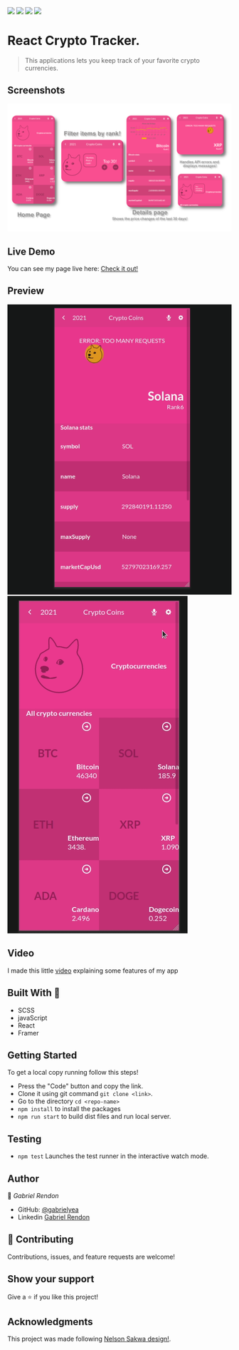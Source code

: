![](https://img.shields.io/badge/Academic-blue)
![](https://img.shields.io/badge/HTML-red)
![](https://img.shields.io/badge/JavaScript-yellow)
![](https://img.shields.io/badge/SCSS-pink)

# React Crypto Tracker.
> This applications lets you keep track of your favorite crypto currencies.

## Screenshots
![img](https://raw.githubusercontent.com/gabrielyea/my-stonks/fa551cc7cf38a83c4c7341d61fa46c9cce69ae71/misc/screenshot.png)
## Live Demo
You can see my page live here: 
[Check it out!](https://stonks-time.netlify.app/)

## Preview

![img](https://raw.githubusercontent.com/gabrielyea/my-stonks/fa551cc7cf38a83c4c7341d61fa46c9cce69ae71/misc/loader-test.gif)
![img](https://raw.githubusercontent.com/gabrielyea/my-stonks/fa551cc7cf38a83c4c7341d61fa46c9cce69ae71/misc/themeChange.gif)


## Video
I made this little [video](https://www.loom.com/share/76d2ddacb3cc411f833f28b8c0503ffc) explaining some features of my app

## Built With 🔨
- SCSS
- javaScript
- React
- Framer

## Getting Started
To get a local copy running follow this steps!
- Press the "Code" button and copy the link.
- Clone it using git command `git clone <link>`.
- Go to the directory `cd <repo-name>`
- `npm install` to install the packages
- `npm run start` to build dist files and run local server.


## Testing 
- `npm test` Launches the test runner in the interactive watch mode.
## Author

👤 *Gabriel Rendon*

- GitHub: [@gabrielyea](https://github.com/gabrielyea)
- Linkedin [Gabriel Rendon](https://www.linkedin.com/in/gabriel-rendon-paredes/)

## 🤝 Contributing

Contributions, issues, and feature requests are welcome!


## Show your support

Give a ⭐️ if you like this project!

## Acknowledgments
This project was made following [Nelson Sakwa design!](https://www.behance.net/gallery/31579789/Ballhead-App-(Free-PSDs)).
